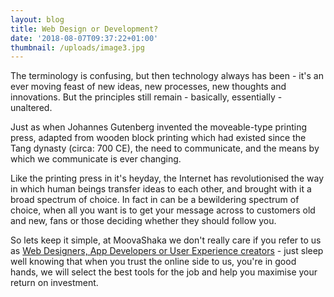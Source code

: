 ```yaml
---
layout: blog
title: Web Design or Development?
date: '2018-08-07T09:37:22+01:00'
thumbnail: /uploads/image3.jpg
---
```

The terminology is confusing, but then technology always has been - it's an ever moving feast of new ideas, new processes, new thoughts and innovations. But the principles still remain - basically, essentially - unaltered.

Just as when Johannes Gutenberg invented the moveable-type printing press, adapted from wooden block printing which had existed since the Tang dynasty (circa: 700 CE), the need to communicate, and the means by which we communicate is ever changing.

Like the printing press in it's heyday, the Internet has revolutionised the way in which human beings transfer ideas to each other, and brought with it a broad spectrum of choice. In fact in can be a bewildering spectrum of choice, when all you want is to get your message across to customers old and new, fans or those deciding whether they should follow you.

So lets keep it simple, at MoovaShaka we don't really care if you refer to us as [Web Designers, App Developers or User Experience creators](https:www.moovashaka.co.uk) -  just sleep well knowing that when you trust the online side to us, you're in good hands, we will select the best tools for the job and help you maximise your return on investment.
